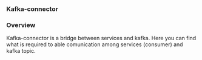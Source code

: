 ### Kafka-connector

### Overview

Kafka-connector is a bridge between services and kafka. Here you can find what is required to able comunication among services (consumer) and kafka topic.
